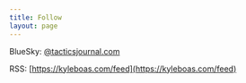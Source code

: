 ```yaml
---
title: Follow
layout: page
---
```



BlueSky: [@tacticsjournal.com](https://bsky.app/profile/kyleboas.com)


RSS: [https://kyleboas.com/feed](https://kyleboas.com/feed)